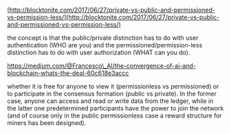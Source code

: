 [http://blocktonite.com/2017/06/27/private-vs-public-and-permissioned-vs-permission-less/](http://blocktonite.com/2017/06/27/private-vs-public-and-permissioned-vs-permission-less/)

the concept is that the public/private distinction has to do with user authentication \(WHO are you\) and the permissioned/permission-less distinction has to do with user authorization \(WHAT can you do\).



https://medium.com/@Francesco\_AI/the-convergence-of-ai-and-blockchain-whats-the-deal-60c618e3accc

 whether it is free for anyone to view it \(permissionless vs permissioned\) or to participate in the consensus formation \(public vs private\). In the former case, anyone can access and read or write data from the ledger, while in the latter one predetermined participants have the power to join the network \(and of course only in the public permissionless case a reward structure for miners has been designed\).

